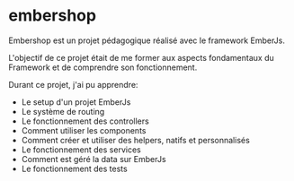 # embershop

Embershop est un projet pédagogique réalisé avec le framework EmberJs.

L'objectif de ce projet était de me former aux aspects fondamentaux du Framework et de comprendre son fonctionnement.

Durant ce projet, j'ai pu apprendre:
- Le setup d'un projet EmberJs
- Le système de routing
- Le fonctionnement des controllers
- Comment utiliser les components
- Comment créer et utiliser des helpers, natifs et personnalisés
- Le fonctionnement des services
- Comment est géré la data sur EmberJs
- Le fonctionnement des tests
